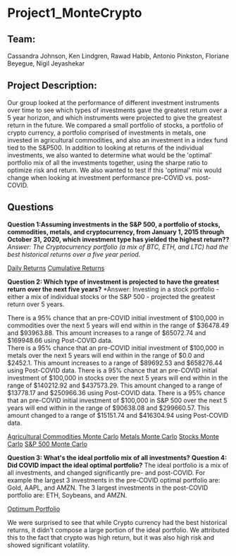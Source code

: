 # **Project1_MonteCrypto**

## Team: 
Cassandra Johnson, Ken Lindgren, Rawad Habib, Antonio Pinkston, Floriane Beyegue, Nigil Jeyashekar 

## Project Description: 
Our group looked at the performance of different investment instruments over time to see which types of investments gave the greatest return over a 5 year horizon, and which instruments were projected to give the greatest return in the future.  We compared a small portfolio of stocks, a portfolio of crypto currency, a portfolio comprised of investments in metals, one invested in agricultural commodities, and also an investment in a index fund tied to the S&P500.  In addition to looking at returns of the individual investments, we also wanted to determine what would be the 'optimal' portfolio mix of all the investments together, using the sharpe ratio to optimize risk and return.  We also wanted to test if this 'optimal' mix would change when looking at investment performance pre-COVID vs. post-COVID.  


## Questions 

**Question 1:Assuming investments in the S&P 500, a portfolio of stocks, commodities, metals, and cryptocurrency, from January 1, 2015 through October 31, 2020, which investment type has yielded the highest return??**
*Answer: The Cryptocurrency portfolio (a mix of BTC, ETH, and LTC) had the best historical returns over a five year period.*

[Daily Returns](/Images/Daily_Returns.png)
[Cumulative Returns](/Images/Cumulative_Returns.png)



**Question 2: Which type of investment is projected to have the greatest return over the next five years?**
*Answer: Investing in a stock portfolio - either a mix of individual stocks or the S&P 500 - projected the greatest return over 5 years.  

There is a 95% chance that an pre-COVID initial investment of $100,000 in commodities over the next 5 years will end within in the range of $36478.49 and $93963.88.  This amount increases to a range of $65072.74 and $169948.66 using Post-COVID data.  
There is a 95% chance that an pre-COVID initial investment of $100,000 in metals over the next 5 years will end within in the range of $0.0 and $2452.1.  This amount increases to a range of $89692.53 and $658276.44 using Post-COVID data. 
There is a 95% chance that an pre-COVID initial investment of $100,000 in stocks over the next 5 years will end within in the range of $140212.92 and $437573.29.  This amount changed to a range of $13778.17 and $250966.36 using Post-COVID data.
There is a 95% chance that an pre-COVID initial investment of $100,000 in S&P 500 over the next 5 years will end within in the range of $90638.08 and $299660.57.  This amount changed to a range of $15151.74 and $416304.94 using Post-COVID data.  

[Agricultural Commodities Monte Carlo](/Images/AgComm_Monte.png)
[Metals Monte Carlo](/Images/Metals_Monte.png)
[Stocks Monte Carlo](/Images/Stocks_Monte.png)
[S&P 500 Monte Carlo](/Images/SP500_Monte.png)


**Question 3: What's the ideal portfolio mix of all investments?**
**Question 4: Did COVID impact the ideal optimal portfolio?**
The ideal portfolio is a mix of all investments, and changed significantly pre- and post-COVID.  For example the largest 3 investments in the pre-COVID optimal portfolio are: Gold, AAPL, and AMZN.  The 3 largest investments in the post-COVID portfolio are: ETH, Soybeans, and AMZN. 

[Optimum Portfolio](/Images/Optimal_portfolio.png)

We were surprised to see that while Crypto currency had the best historical returns, it didn't compose a large portion of the ideal portfolio.  We attributed this to the fact that crypto was high return, but it was also high risk and showed significant volatility.  


